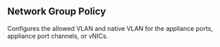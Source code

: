 ## Network Group Policy
Configures the allowed VLAN and native VLAN for the appliance ports, appliance port channels, or vNICs.
